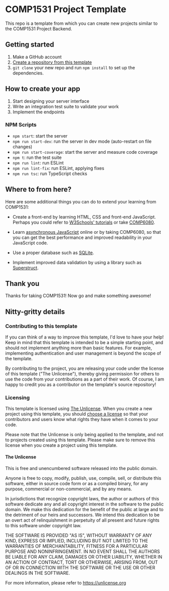# COMP1531 Project Template

This repo is a template from which you can create new projects similar to
the COMP1531 Project Backend.

## Getting started

1. Make a GitHub account
2. [Create a repository from this template](https://github.com/new?template_name=1531-template&template_owner=MaddyGuthridge)
3. `git clone` your new repo and run `npm install` to set up the dependencies.

## How to create your app

1. Start designing your server interface
2. Write an integration test suite to validate your work
3. Implement the endpoints

### NPM Scripts

* `npm start`: start the server
* `npm run start-dev`: run the server in dev mode (auto-restart on file
  changes)
* `npm run start-coverage`: start the server and measure code coverage
* `npm t`: run the test suite
* `npm run lint`: run ESLint
* `npm run lint-fix`: run ESLint, applying fixes
* `npm run tsc`: run TypeScript checks

## Where to from here?

Here are some additional things you can do to extend your learning from
COMP1531:

* Create a front-end by learning HTML, CSS and front-end JavaScript. Perhaps
  you could refer to [W3Schools' tutorials](https://www.w3schools.com/) or take
  [COMP6080](http://www.handbook.unsw.edu.au/undergraduate/courses/current/COMP6080.html).

* Learn [asynchronous JavaScript](https://developer.mozilla.org/en-US/docs/Learn/JavaScript/Asynchronous/Introducing)
  online or by taking COMP6080, so that you can get the best performance and
  improved readability in your JavaScript code.

* Use a proper database such as [SQLite](https://www.sqlite.org/index.html).

* Implement improved data validation by using a library such as
  [Superstruct](https://docs.superstructjs.org/).

## Thank you

Thanks for taking COMP1531! Now go and make something awesome!

## Nitty-gritty details

### Contributing to this template

If you can think of a way to improve this template, I'd love to have your help!
Keep in mind that this template is intended to be a simple starting point, and
should not implement anything more than basic features. For example, implementing
authentication and user management is beyond the scope of the template.

By contributing to the project, you are releasing your code under the license
of this template ("The Unlicense"), thereby giving permission for others to 
use the code from your contributions as a part of their work. Of course, I am
happy to credit you as a contributor on the template's source repository!

### Licensing

This template is licensed using [The Unlicense](https://unlicense.org/). 
When you create a new project using this template, you should 
[choose a license](https://choosealicense.com/) so that your contributors
and users know what rights they have when it comes to your code.

Please note that the Unlicense is only being applied to the template, and
not to projects created using this template. Please make sure to remove 
this license when you create a project using this template.

#### The Unlicense

This is free and unencumbered software released into the public domain.

Anyone is free to copy, modify, publish, use, compile, sell, or
distribute this software, either in source code form or as a compiled
binary, for any purpose, commercial or non-commercial, and by any
means.

In jurisdictions that recognize copyright laws, the author or authors
of this software dedicate any and all copyright interest in the
software to the public domain. We make this dedication for the benefit
of the public at large and to the detriment of our heirs and
successors. We intend this dedication to be an overt act of
relinquishment in perpetuity of all present and future rights to this
software under copyright law.

THE SOFTWARE IS PROVIDED "AS IS", WITHOUT WARRANTY OF ANY KIND,
EXPRESS OR IMPLIED, INCLUDING BUT NOT LIMITED TO THE WARRANTIES OF
MERCHANTABILITY, FITNESS FOR A PARTICULAR PURPOSE AND NONINFRINGEMENT.
IN NO EVENT SHALL THE AUTHORS BE LIABLE FOR ANY CLAIM, DAMAGES OR
OTHER LIABILITY, WHETHER IN AN ACTION OF CONTRACT, TORT OR OTHERWISE,
ARISING FROM, OUT OF OR IN CONNECTION WITH THE SOFTWARE OR THE USE OR
OTHER DEALINGS IN THE SOFTWARE.

For more information, please refer to <https://unlicense.org>
